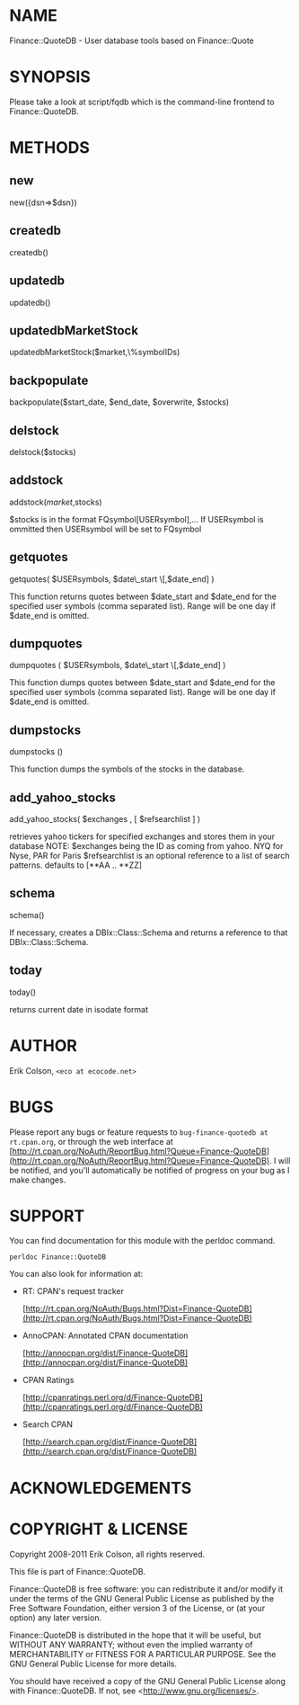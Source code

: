 # NAME

Finance::QuoteDB - User database tools based on Finance::Quote

# SYNOPSIS

Please take a look at script/fqdb which is the command-line frontend
to Finance::QuoteDB.

# METHODS

## new

new({dsn=>$dsn})

## createdb

createdb()

## updatedb

updatedb()

## updatedbMarketStock

updatedbMarketStock($market,\\%symbolIDs)

## backpopulate

backpopulate($start\_date, $end\_date, $overwrite, $stocks)

## delstock

delstock($stocks)

## addstock

addstock($market,$stocks)

$stocks is in the format FQsymbol\[USERsymbol\],...
If USERsymbol is ommitted then USERsymbol will be set to FQsymbol

## getquotes

getquotes( $USERsymbols, $date\_start \[,$date\_end\] )

This function returns quotes between $date\_start and $date\_end for the specified
user symbols (comma separated list).  Range will be one day if $date\_end is
omitted.

## dumpquotes

dumpquotes ( $USERsymbols, $date\_start \[,$date\_end\] )

This function dumps quotes between $date\_start and $date\_end for the specified
user symbols (comma separated list).  Range will be one day if $date\_end is
omitted.

## dumpstocks

dumpstocks ()

This function dumps the symbols of the stocks in the database.

## add\_yahoo\_stocks

add\_yahoo\_stocks( $exchanges , \[ $refsearchlist \] )

retrieves yahoo tickers for specified exchanges and stores them in your database
NOTE: $exchanges being the ID as coming from yahoo.
      NYQ for Nyse, PAR for Paris
$refsearchlist is an optional reference to a list of search patterns. defaults to \[\*\*AA .. \*\*ZZ\]

## schema

schema()

If necessary, creates a DBIx::Class::Schema and returns a reference to that DBIx::Class::Schema.

## today

today()

returns current date in isodate format

# AUTHOR

Erik Colson, `<eco at ecocode.net>`

# BUGS

Please report any bugs or feature requests to `bug-finance-quotedb at
rt.cpan.org`, or through the web interface at
[http://rt.cpan.org/NoAuth/ReportBug.html?Queue=Finance-QuoteDB](http://rt.cpan.org/NoAuth/ReportBug.html?Queue=Finance-QuoteDB).  I will be
notified, and you'll automatically be notified of progress on your bug as I make
changes.

# SUPPORT

You can find documentation for this module with the perldoc command.

    perldoc Finance::QuoteDB

You can also look for information at:

- RT: CPAN's request tracker

    [http://rt.cpan.org/NoAuth/Bugs.html?Dist=Finance-QuoteDB](http://rt.cpan.org/NoAuth/Bugs.html?Dist=Finance-QuoteDB)

- AnnoCPAN: Annotated CPAN documentation

    [http://annocpan.org/dist/Finance-QuoteDB](http://annocpan.org/dist/Finance-QuoteDB)

- CPAN Ratings

    [http://cpanratings.perl.org/d/Finance-QuoteDB](http://cpanratings.perl.org/d/Finance-QuoteDB)

- Search CPAN

    [http://search.cpan.org/dist/Finance-QuoteDB](http://search.cpan.org/dist/Finance-QuoteDB)

# ACKNOWLEDGEMENTS

# COPYRIGHT & LICENSE

Copyright 2008-2011 Erik Colson, all rights reserved.

This file is part of Finance::QuoteDB.

Finance::QuoteDB is free software: you can redistribute it and/or
modify it under the terms of the GNU General Public License as
published by the Free Software Foundation, either version 3 of the
License, or (at your option) any later version.

Finance::QuoteDB is distributed in the hope that it will be useful,
but WITHOUT ANY WARRANTY; without even the implied warranty of
MERCHANTABILITY or FITNESS FOR A PARTICULAR PURPOSE.  See the GNU
General Public License for more details.

You should have received a copy of the GNU General Public License
along with Finance::QuoteDB.  If not, see
&lt;http://www.gnu.org/licenses/>.
